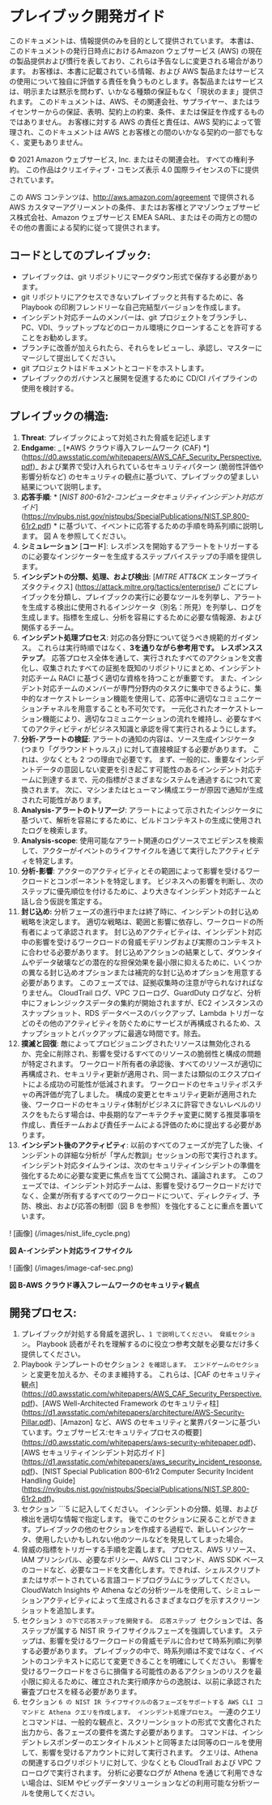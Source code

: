# プレイブック開発ガイド
このドキュメントは、情報提供のみを目的として提供されています。 本書は、このドキュメントの発行日時点におけるAmazon ウェブサービス (AWS) の現在の製品提供および慣行を表しており、これらは予告なしに変更される場合があります。 お客様は、本書に記載されている情報、および AWS 製品またはサービスの使用について独自に評価する責任を負うものとします。各製品またはサービスは、明示または黙示を問わず、いかなる種類の保証もなく「現状のまま」提供されます。 このドキュメントは、AWS、その関連会社、サプライヤー、またはライセンサーからの保証、表明、契約上の約束、条件、または保証を作成するものではありません。 お客様に対する AWS の責任と責任は、AWS 契約によって管理され、このドキュメントは AWS とお客様との間のいかなる契約の一部でもなく、変更もありません。

© 2021 Amazon ウェブサービス, Inc. またはその関連会社。 すべての権利予約。 この作品はクリエイティブ・コモンズ表示 4.0 国際ライセンスの下に提供されています。

この AWS コンテンツは、http://aws.amazon.com/agreement で提供される AWS カスタマーアグリーメントの条件、またはお客様とアマゾンウェブサービス株式会社、Amazon ウェブサービス EMEA SARL、またはその両方との間のその他の書面による契約に従って提供されます。

## コードとしてのプレイブック:

* プレイブックは、git リポジトリにマークダウン形式で保存する必要があります。
* git リポジトリにアクセスできないプレイブックと共有するために、各 Playbook の印刷フレンドリーな自己完結型バージョンを作成します。
* インシデント対応チームのメンバーは、git プロジェクトをブランチし、PC、VDI、ラップトップなどのローカル環境にクローンすることを許可することをお勧めします。
* ブランチに改善が加えられたら、それらをレビューし、承認し、マスターにマージして提出してください。
* git プロジェクトはドキュメントとコードをホストします。
* プレイブックのガバナンスと展開を促進するために CD/CI パイプラインの使用を検討する。

## プレイブックの構造:

1. **Threat**: プレイブックによって対処された脅威を記述します
2. **Endgame**: _ [*AWS クラウド導入フレームワーク (CAF) *] (https://d0.awsstatic.com/whitepapers/AWS_CAF_Security_Perspective.pdf)_ および業界で受け入れられているセキュリティパターン (脆弱性評価や影響分析など) のセキュリティの観点に基づいて、プレイブックの望ましい結果について説明します。
3. **応答手順**: * [_NIST 800-61r2-コンピュータセキュリティインシデント対応ガイド_] (https://nvlpubs.nist.gov/nistpubs/SpecialPublications/NIST.SP.800-61r2.pdf) * に基づいて、イベントに応答するための手順を時系列順に説明します。 図 A を参照してください。
4. **シミュレーション** [**コード**]: レスポンスを開始するアラートをトリガーするのに必要なインジケーターを生成するステップバイステップの手順を提供します。
5. **インシデントの分類、処理、および検出**: [*_MITRE ATT&CK_* エンタープライズタクティクス] (https://attack.mitre.org/tactics/enterprise/) ごとにプレイブックを分類し、プレイブックの実行に必要なツールを列挙し、アラートを生成する検出に使用されるインジケータ（別名：所見）を列挙し、ログを生成します。指標を生成し、分析を容易にするために必要な情報源、および関係するチーム。
6. **インシデント処理プロセス**: 対応の各分野について従うべき規範的ガイダンス。 これらは実行時順ではなく、**3を通りながら参考用です。 レスポンスステップ**。 応答プロセス全体を通して、実行されたすべてのアクションを文書化し、収集されたすべての証拠を既知のリポジトリにまとめ、インシデント対応チーム RACI に基づく適切な資格を持つことが重要です。 また、インシデント対応チームのメンバーが専門分野内のタスクに集中できるように、集中的なオーケストレーション機能を使用して、応答中に適切なコミュニケーションチャネルを用意することも不可欠です。 一元化されたオーケストレーション機能により、適切なコミュニケーションの流れを維持し、必要なすべてのアクティビティがビジネス知識と承認を得て実行されるようにします。
1. **分析-アラートの検証**: アラートの通知の内容は、ソース生成インジケータ (つまり「グラウンドトゥルス」) に対して直接検証する必要があります。 これは、少なくとも 2 つの理由で必要です。 まず、一般的に、重要なインシデントデータの意図しない変更を引き起こす可能性のあるインシデント対応チームに到達するまで、元の指標がさまざまなシステムを通過するにつれて変換されます。 次に、マシンまたはヒューマン構成エラーが原因で通知が生成された可能性があります。
2. **Analysis-アラートのトリアージ**: アラートによって示されたインジケータに基づいて、解析を容易にするために、ビルドコンテキストの生成に使用されたログを検索します。
3. **Analysis-scope**: 使用可能なアラート関連のログソースでエビデンスを検索して、アクターがイベントのライフサイクルを通じて実行したアクティビティを特定します。
4. **分析-影響**: アクターのアクティビティとその範囲によって影響を受けるワークロードとコンポーネントを特定します。 ビジネスへの影響を判断し、次のステップに優先順位を付けるために、より大きなインシデント対応チームと話し合う仮説を策定する。
5. **封じ込め:** 分析フェーズの進行中または終了時に、インシデントの封じ込め戦略を決定します。 適切な戦略は、範囲と影響に依存し、ワークロードの所有者によって承認されます。 封じ込めアクティビティは、インシデント対応中の影響を受けるワークロードの脅威モデリングおよび実際のコンテキストに合わせる必要があります。 封じ込めアクションの結果として、ダウンタイムやデータ破壊などの潜在的な担保効果を最小限に抑えるために、いくつかの異なる封じ込めオプションまたは補完的な封じ込めオプションを用意する必要があります。 このフェーズでは、証拠収集時の注意が守られなければなりません。 CloudTrail ログ、VPC フローログ、GuardDuty ログなど、分析中にフォレンジックスデータの集約が開始されますが、EC2 インスタンスのスナップショット、RDS データベースのバックアップ、Lambda トリガーなどのその他のアクティビティを防ぐためにサービスが再構成されるため、スナップショットとバックアップに最適な時間です。除去。
6. **撲滅と回復**: 敵によってプロビジョニングされたリソースは無効化されるか、完全に削除され、影響を受けるすべてのリソースの脆弱性と構成の問題が特定されます。 ワークロード所有者の承認後、すべてのリソースが適切に再構成され、セキュリティ更新が適用され、同一または類似のエクスプロイトによる成功の可能性が低減されます。 ワークロードのセキュリティポスチャの再評価が完了しました。 構成の変更とセキュリティ更新が適用された後、ワークロードのセキュリティ体制がビジネスに許容できないレベルのリスクをもたらす場合は、中長期的なアーキテクチャ変更に関する推奨事項を作成し、責任チームおよび責任チームによる評価のために提出する必要があります。
7. **インシデント後のアクティビティ**: 以前のすべてのフェーズが完了した後、インシデントの詳細な分析が「学んだ教訓」セッションの形で実行されます。 インシデント対応タイムラインは、次のセキュリティインシデントの準備を強化するために必要な変更に焦点を当てて公開され、議論されます。 このフェーズでは、インシデント対応チームは、影響を受けるワークロードだけでなく、企業が所有するすべてのワークロードについて、ディレクティブ、予防、検出、および応答の制御（図 B を参照）を強化することに重点を置いています。

! [画像] (/images/nist_life_cycle.png)

**図 A-インシデント対応ライフサイクル**


! [画像] (/images/image-caf-sec.png)

**図 B-AWS クラウド導入フレームワークのセキュリティ観点**

## 開発プロセス:

1. プレイブックが対処する脅威を選択し、```1 で説明してください。 脅威セクション```。 Playbook 読者がそれを理解するのに役立つ参考文献を必要なだけ多く提供してください。
2. Playbook テンプレートのセクション ```2 を確認します。 エンドゲームのセクション``` と変更を加えるか、そのまま維持する。 これらは、[CAF のセキュリティ観点] (https://d0.awsstatic.com/whitepapers/AWS_CAF_Security_Perspective.pdf)、[AWS Well-Architected Framework のセキュリティ柱] (https://d1.awsstatic.com/whitepapers/architecture/AWS-Security-Pillar.pdf)、[Amazon] など、AWS のセキュリティと業界パターンに基づいています。ウェブサービス:セキュリティプロセスの概要] (https://d0.awsstatic.com/whitepapers/aws-security-whitepaper.pdf)、[AWS セキュリティインシデント対応ガイド] (https://d1.awsstatic.com/whitepapers/aws_security_incident_response.pdf)、[NIST Special Publication 800-61r2 Computer Security Incident Handling Guide] (https://nvlpubs.nist.gov/nistpubs/SpecialPublications/NIST.SP.800-61r2.pdf)。
3. セクション ```5 に記入してください。 インシデントの分類、処理、および検出を適切な情報で指定します。 後でこのセクションに戻ることができます。プレイブックの他のセクションを作成する過程で、新しいインジケータ、使用したいかもしれない他のツールなどを発見してしまった場合。
4. 脅威の指標をトリガーする手順を定義します。 プロセス、AWS リソース、IAM プリンシパル、必要なポリシー、AWS CLI コマンド、AWS SDK ベースのコードなど、必要なコードを文書化します。できれば、シェルスクリプトまたはサポートされている言語コードプログラムにラップしてください。 CloudWatch Insights や Athena などの分析ツールを使用して、シミュレーションアクティビティによって生成されるさまざまなログを示すスクリーンショットを追加します。
5. セクション ```3 の下で応答ステップを開発する。 応答ステップ ```セクションでは、各ステップが属する NIST IR ライフサイクルフェーズを強調しています。 ステップは、影響を受けるワークロードの脅威モデルに合わせて時系列順に列挙する必要があります。 プレイブックの中で、時系列順は不変ではなく、イベントのコンテキストに応じて変更できることを明確にしてください。 影響を受けるワークロードをさらに損傷する可能性のあるアクションのリスクを最小限に抑えるために、確立された実行順序からの逸脱は、以前に承認された審査プロセスを経る必要があります。
6. セクション ```6 の NIST IR ライフサイクルの各フェーズをサポートする AWS CLI コマンドと Athena クエリを作成します。 インシデント処理プロセス```。 一連のクエリとコマンドは、一般的な観点と、スクリーンショットの形式で文書化された出力から、各フェーズの要件を満たす必要があります。 コマンドは、インシデントレスポンダーのエンタイトルメントと同等または同等のロールを使用して、影響を受けるアカウントに対して実行されます。 クエリは、Athena の関連するログリポジトリに対して、少なくとも CloudTrail および VPC フローログで実行されます。 分析に必要なログが Athena を通じて利用できない場合は、SIEM やビッグデータソリューションなどの利用可能な分析ツールを使用してください。
